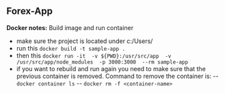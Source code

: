 ## Forex-App

**Docker notes:**
Build image and run container

 - make sure the project is located under c:/Users/
 - run this ``
docker build -t sample-app .
``
- then this ``
docker run -it 
  -v ${PWD}:/usr/src/app 
  -v /usr/src/app/node_modules 
  -p 3000:3000 
  --rm sample-app
``
- if you want to rebuild and run again you need to make sure that the previous container is removed. Command to remove the container is: 
-- ``
docker container ls``
-- ``docker rm -f <container-name>
``

